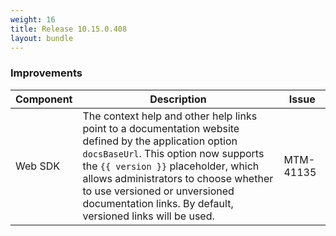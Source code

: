 ```yaml
---
weight: 16
title: Release 10.15.0.408
layout: bundle
---
```


<!--10.15.0.394 - 10.15.0.408-->

### Improvements

<div><table ><colgroup>
<col style="width: 15%;"><col style="width: 70%;"><col style="width: 15%;"></colgroup>
<thead><tr>
<th>
Component</th>
<th>
Description</th>
<th>
Issue</th>
</tr>
</thead><tbody>

<tr>
<td>Web SDK</td>
<td>The context help and other help links point to a documentation website defined by the application option <code>docsBaseUrl</code>. This option now supports the <code>{{ version }}</code> placeholder, which allows administrators to choose whether to use versioned or unversioned documentation links. By default, versioned links will be used.</td>
<td>MTM-41135</td>
</tr>

</tbody></table></div>
